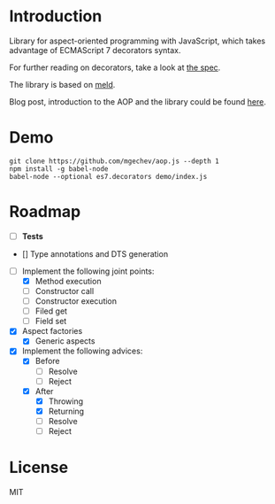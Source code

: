 # Introduction

Library for aspect-oriented programming with JavaScript, which takes advantage of ECMAScript 7 decorators syntax.

For further reading on decorators, take a look at [the spec](https://github.com/wycats/javascript-decorators).

The library is based on [meld](https://github.com/cujojs/meld).

Blog post, introduction to the AOP and the library could be found [here](http://blog.mgechev.com/2015/07/29/aspect-oriented-programming-javascript-aop-js/).

# Demo

```
git clone https://github.com/mgechev/aop.js --depth 1
npm install -g babel-node
babel-node --optional es7.decorators demo/index.js
```

# Roadmap

- [ ] **Tests**
- [] Type annotations and DTS generation
- [ ] Implement the following joint points:
  - [x] Method execution
  - [ ] Constructor call
  - [ ] Constructor execution
  - [ ] Filed get
  - [ ] Field set
- [x] Aspect factories
  - [x] Generic aspects
- [x] Implement the following advices:
  - [x] Before
    - [ ] Resolve
    - [ ] Reject
  - [x] After
    - [x] Throwing
    - [x] Returning
    - [ ] Resolve
    - [ ] Reject

# License

MIT
